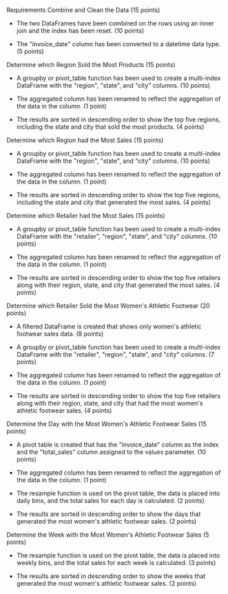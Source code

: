 Requirements
Combine and Clean the Data (15 points)

   * The two DataFrames have been combined on the rows using an inner join and the index has been reset. (10 points)

 *   The "invoice_date" column has been converted to a datetime data type. (5 points)

Determine which Region Sold the Most Products (15 points)

 *   A groupby or pivot_table function has been used to create a multi-index DataFrame with the "region", "state", and "city" columns. (10 points)

 *   The aggregated column has been renamed to reflect the aggregation of the data in the column. (1 point)

*    The results are sorted in descending order to show the top five regions, including the state and city that sold the most products. (4 points)

Determine which Region had the Most Sales (15 points)

*    A groupby or pivot_table function has been used to create a multi-index DataFrame with the "region", "state", and "city" columns. (10 points)

 *   The aggregated column has been renamed to reflect the aggregation of the data in the column. (1 point)

*    The results are sorted in descending order to show the top five regions, including the state and city that generated the most sales. (4 points)

Determine which Retailer had the Most Sales (15 points)

*    A groupby or pivot_table function has been used to create a multi-index DataFrame with the "retailer", "region", "state", and "city" columns. (10 points)

*    The aggregated column has been renamed to reflect the aggregation of the data in the column. (1 point)

 *   The results are sorted in descending order to show the top five retailers along with their region, state, and city that generated the most sales. (4 points)

Determine which Retailer Sold the Most Women's Athletic Footwear (20 points)

 *   A filtered DataFrame is created that shows only women's athletic footwear sales data. (8 points)

 *   A groupby or pivot_table function has been used to create a multi-index DataFrame with the "retailer", "region", "state", and "city" columns. (7 points)

*    The aggregated column has been renamed to reflect the aggregation of the data in the column. (1 point)

 *   The results are sorted in descending order to show the top five retailers along with their region, state, and city that had the most women's athletic footwear sales. (4 points)

Determine the Day with the Most Women's Athletic Footwear Sales (15 points)

 *   A pivot table is created that has the "invoice_date" column as the index and the "total_sales" column assigned to the values parameter. (10 points)

 *   The aggregated column has been renamed to reflect the aggregation of the data in the column. (1 point)

 *   The resample function is used on the pivot table, the data is placed into daily bins, and the total sales for each day is calculated. (2 points)

*    The results are sorted in descending order to show the days that generated the most women's athletic footwear sales. (2 points)

Determine the Week with the Most Women's Athletic Footwear Sales (5 points)

 *   The resample function is used on the pivot table, the data is placed into weekly bins, and the total sales for each week is calculated. (3 points)

*    The results are sorted in descending order to show the weeks that generated the most women's athletic footwear sales. (2 points)
